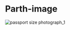# Parth-image

![passport size photograph_1](https://github.com/Partj/Parth-image/assets/113210030/eefa2c4a-2756-4163-b979-004366985623)
